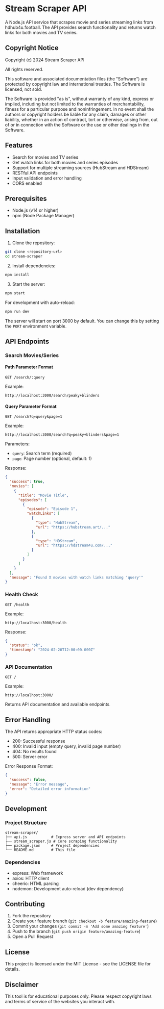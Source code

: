 # Stream Scraper API

A Node.js API service that scrapes movie and series streaming links from hdhub4u.football. The API provides search functionality and returns watch links for both movies and TV series.

## Copyright Notice

Copyright (c) 2024 Stream Scraper API

All rights reserved.

This software and associated documentation files (the "Software") are protected by copyright law and international treaties. The Software is licensed, not sold.

The Software is provided "as is", without warranty of any kind, express or implied, including but not limited to the warranties of merchantability, fitness for a particular purpose and noninfringement. In no event shall the authors or copyright holders be liable for any claim, damages or other liability, whether in an action of contract, tort or otherwise, arising from, out of or in connection with the Software or the use or other dealings in the Software.

## Features

- Search for movies and TV series
- Get watch links for both movies and series episodes
- Support for multiple streaming sources (HubStream and HDStream)
- RESTful API endpoints
- Input validation and error handling
- CORS enabled

## Prerequisites

- Node.js (v14 or higher)
- npm (Node Package Manager)

## Installation

1. Clone the repository:
```bash
git clone <repository-url>
cd stream-scraper
```

2. Install dependencies:
```bash
npm install
```

3. Start the server:
```bash
npm start
```

For development with auto-reload:
```bash
npm run dev
```

The server will start on port 3000 by default. You can change this by setting the `PORT` environment variable.

## API Endpoints

### Search Movies/Series

#### Path Parameter Format
```
GET /search/:query
```

Example:
```
http://localhost:3000/search/peaky+blinders
```

#### Query Parameter Format
```
GET /search?q=query&page=1
```

Example:
```
http://localhost:3000/search?q=peaky+blinders&page=1
```

Parameters:
- `query`: Search term (required)
- `page`: Page number (optional, default: 1)

Response:
```json
{
  "success": true,
  "movies": [
    {
      "title": "Movie Title",
      "episodes": [
        {
          "episode": "Episode 1",
          "watchLinks": [
            {
              "type": "HubStream",
              "url": "https://hubstream.art/..."
            },
            {
              "type": "HDStream",
              "url": "https://hdstream4u.com/..."
            }
          ]
        }
      ]
    }
  ],
  "message": "Found X movies with watch links matching 'query'"
}
```

### Health Check
```
GET /health
```

Example:
```
http://localhost:3000/health
```

Response:
```json
{
  "status": "ok",
  "timestamp": "2024-02-20T12:00:00.000Z"
}
```

### API Documentation
```
GET /
```

Example:
```
http://localhost:3000/
```

Returns API documentation and available endpoints.

## Error Handling

The API returns appropriate HTTP status codes:

- 200: Successful response
- 400: Invalid input (empty query, invalid page number)
- 404: No results found
- 500: Server error

Error Response Format:
```json
{
  "success": false,
  "message": "Error message",
  "error": "Detailed error information"
}
```

## Development

### Project Structure
```
stream-scraper/
├── api.js           # Express server and API endpoints
├── stream_scraper.js # Core scraping functionality
├── package.json     # Project dependencies
└── README.md        # This file
```

### Dependencies
- express: Web framework
- axios: HTTP client
- cheerio: HTML parsing
- nodemon: Development auto-reload (dev dependency)

## Contributing

1. Fork the repository
2. Create your feature branch (`git checkout -b feature/amazing-feature`)
3. Commit your changes (`git commit -m 'Add some amazing feature'`)
4. Push to the branch (`git push origin feature/amazing-feature`)
5. Open a Pull Request

## License

This project is licensed under the MIT License - see the LICENSE file for details.

## Disclaimer

This tool is for educational purposes only. Please respect copyright laws and terms of service of the websites you interact with. 